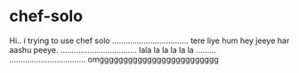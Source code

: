 # chef-solo
Hi.. i trying to use chef solo
..................................
tere liye hum hey jeeye har aashu peeye.
..................................
lala la la la la la .........
..................................
omggggggggggggggggggggggggg